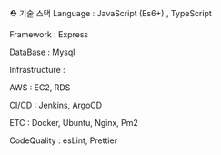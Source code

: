 ⛑ 기술 스택
Language : JavaScript (Es6+) , TypeScript

Framework : Express

DataBase : Mysql

Infrastructure :

AWS : EC2, RDS

CI/CD : Jenkins, ArgoCD

ETC : Docker, Ubuntu, Nginx, Pm2

CodeQuality : esLint, Prettier
